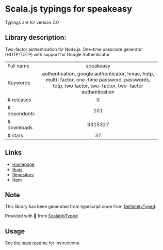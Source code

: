 
# Scala.js typings for speakeasy

Typings are for version 2.0

## Library description:
Two-factor authentication for Node.js. One-time passcode generator (HOTP/TOTP) with support for Google Authenticator.

|                    |                 |
| ------------------ | :-------------: |
| Full name          | speakeasy |
| Keywords           | authentication, google authenticator, hmac, hotp, multi-factor, one-time password, passwords, totp, two factor, two-factor, two-factor authentication |
| # releases         | 0 |
| # dependents       | 101 |
| # downloads        | 3315327 |
| # stars            | 37 |

## Links
- [Homepage](http://github.com/speakeasyjs/speakeasy)
- [Bugs](https://github.com/speakeasyjs/speakeasy/issues)
- [Repository](https://github.com/speakeasyjs/speakeasy)
- [Npm](https://www.npmjs.com/package/speakeasy)
    


## Note
This library has been generated from typescript code from [DefinitelyTyped](https://definitelytyped.org).

Provided with :purple_heart: from [ScalablyTyped](https://github.com/oyvindberg/ScalablyTyped)

## Usage
See [the main readme](../../readme.md) for instructions.


